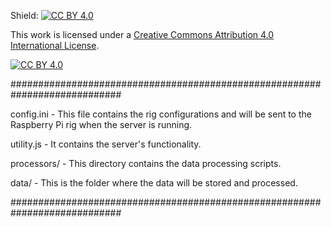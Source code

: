 Shield: [![CC BY 4.0][cc-by-shield]][cc-by]

This work is licensed under a
[Creative Commons Attribution 4.0 International License][cc-by].

[![CC BY 4.0][cc-by-image]][cc-by]

[cc-by]: http://creativecommons.org/licenses/by/4.0/
[cc-by-image]: https://i.creativecommons.org/l/by/4.0/88x31.png
[cc-by-shield]: https://img.shields.io/badge/License-CC%20BY%204.0-lightgrey.svg



############################################################################

config.ini - This file contains the rig configurations and will be sent to the Raspberry Pi rig when the server is running. 

utility.js - It contains the server's functionality.  

processors/ - This directory contains the data processing scripts. 
 
data/ - This is the folder where the data will be stored and processed. 

############################################################################